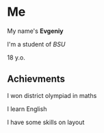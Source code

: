 # Me
My name's __Evgeniy__ 


I'm a student of _BSU_ 


18 y.o. 

## Achievments
I won district olympiad in maths

I learn English

I have some skills on layout

